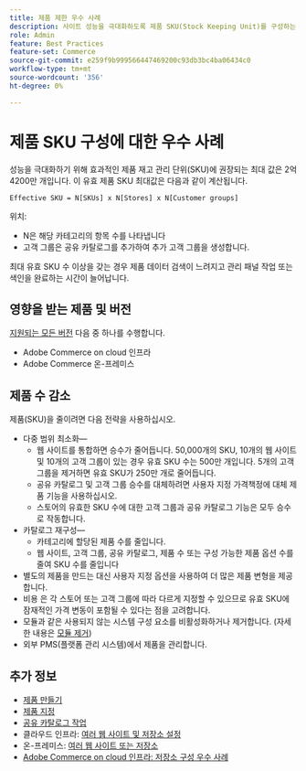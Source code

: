 ```yaml
---
title: 제품 제한 우수 사례
description: 사이트 성능을 극대화하도록 제품 SKU(Stock Keeping Unit)를 구성하는 모범 사례에 대해 배웁니다.
role: Admin
feature: Best Practices
feature-set: Commerce
source-git-commit: e259f9b999566447469200c93db3bc4ba06434c0
workflow-type: tm+mt
source-wordcount: '356'
ht-degree: 0%

---
```



# 제품 SKU 구성에 대한 우수 사례

성능을 극대화하기 위해 효과적인 제품 재고 관리 단위(SKU)에 권장되는 최대 값은 2억 4200만 개입니다. 이 유효 제품 SKU 최대값은 다음과 같이 계산됩니다.

```text
Effective SKU = N[SKUs] x N[Stores] x N[Customer groups]
```

위치:

- N은 해당 카테고리의 항목 수를 나타냅니다
- 고객 그룹은 공유 카탈로그를 추가하여 추가 고객 그룹을 생성합니다.

최대 유효 SKU 수 이상을 갖는 경우 제품 데이터 검색이 느려지고 관리 패널 작업 또는 색인을 완료하는 시간이 늘어납니다.

## 영향을 받는 제품 및 버전

[지원되는 모든 버전](../../../release/versions.md) 다음 중 하나를 수행합니다.

- Adobe Commerce on cloud 인프라
- Adobe Commerce 온-프레미스

## 제품 수 감소

제품(SKU)을 줄이려면 다음 전략을 사용하십시오.

- 다중 범위 최소화—
   - 웹 사이트를 통합하면 승수가 줄어듭니다. 50,000개의 SKU, 10개의 웹 사이트 및 10개의 고객 그룹이 있는 경우 유효 SKU 수는 500만 개입니다. 5개의 고객 그룹을 제거하면 유효 SKU가 250만 개로 줄어듭니다.
   - 공유 카탈로그 및 고객 그룹 승수를 대체하려면 사용자 지정 가격책정에 대체 제품 기능을 사용하십시오.
   - 스토어의 유효한 SKU 수에 대한 고객 그룹과 공유 카탈로그 기능은 모두 승수로 작동합니다.
- 카탈로그 재구성—
   - 카테고리에 할당된 제품 수를 줄입니다.
   - 웹 사이트, 고객 그룹, 공유 카탈로그, 제품 수 또는 구성 가능한 제품 옵션 수를 줄여 SKU 수를 줄입니다
- 별도의 제품을 만드는 대신 사용자 지정 옵션을 사용하여 더 많은 제품 변형을 제공합니다.
- 비용 은 각 스토어 또는 고객 그룹에 따라 다르게 지정할 수 있으므로 유효 SKU에 잠재적인 가격 변동이 포함될 수 있다는 점을 고려합니다.
- 모듈과 같은 사용되지 않는 시스템 구성 요소를 비활성화하거나 제거합니다. (자세한 내용은  [모듈 제거](../../../installation/tutorials/uninstall-modules.md))
- 외부 PMS(플랫폼 관리 시스템)에서 제품을 관리합니다.

## 추가 정보

- [제품 만들기](https://experienceleague.adobe.com/docs/commerce-admin/catalog/products/product-create.html)
- [제품 지정](https://experienceleague.adobe.com/docs/commerce-admin/catalog/categories/products-in-category/categories-product-assignments.html)
- [공유 카탈로그 작업](https://experienceleague.adobe.com/docs/commerce-admin/b2b/shared-catalogs/catalog-shared.html)
- 클라우드 인프라: [여러 웹 사이트 및 저장소 설정](https://devdocs.magento.com/cloud/project/project-multi-sites.html)
- 온-프레미스: [여러 웹 사이트 또는 저장소](../../../configuration/multi-sites/ms-overview.md)
- [Adobe Commerce on cloud 인프라: 저장소 구성 우수 사례](https://devdocs.magento.com/cloud/configure/configure-best-practices.html)

